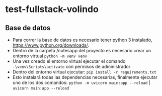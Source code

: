 # test-fullstack-volindo
## Base de datos
- Para correr la base de datos es necesario tener python 3 instalado, https://www.python.org/downloads/.
- Dentro de la carpeta /notesapp del proyecto es necesario crear un entorno virtual ```python -m venv venv```
- Una vez creado el entorno virtual ejecutar el comando ```.\venv\Scripts\activate``` con permisos de administrador
- Dentro del entorno virtual ejecutar: ```pip install -r requirements.txt```
- Esto instalará todas las dependencias necesarias, finalmente ejecutar uno de los dos comandos: 
  ```python -m uvicorn main:app --reload``` | ```uvicorn main:app --reload```
  
